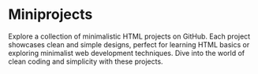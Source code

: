 # Miniprojects
Explore a collection of minimalistic HTML projects on GitHub. Each project showcases clean and simple designs, perfect for learning HTML basics or exploring minimalist web development techniques. Dive into the world of clean coding and simplicity with these projects.
